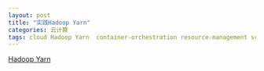 ```yaml
---
layout: post
title: "实践Hadoop Yarn"
categories: 云计算
tags: cloud Hadoop Yarn  container-orchestration resource-management schedule
---
```


[Hadoop Yarn](https://hadoop.apache.org/docs/stable/hadoop-yarn/hadoop-yarn-site/YARN.html)